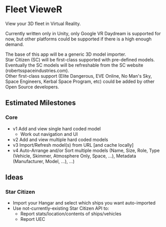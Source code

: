 # Fleet VieweR

View your 3D fleet in Virtual Reality.

Currently written only in Unity, only Google VR Daydream is supported for now, but other platforms could be supported if there is a high enough demand.

The base of this app will be a generic 3D model importer.  
Star Citizen (SC) will be first-class supported with pre-defined models.  
Eventually the SC models will be refreshable from the SC website (robertsspaceindustries.com).  
Other first-class support (Elite Dangerous, EVE Online, No Man's Sky, Space Engineers, Kerbal Space Program, etc) could be added by other Open Source developers.

## Estimated Milestones

### Core
  * v1 Add and view single hard coded model
    * Work out navigation and UI
  * v2 Add and view multiple hard coded models
  * v3 Import/Refresh model(s) from URL [and cache locally]
  * v4 Auto-Arrange and/or Sort multiple models (Name, Size, Role, Type (Vehicle, Skimmer, Atmosphere Only, Space, ...), Metadata (Manufacturer, Model, ...), ...)

## Ideas
### Star Citizen
  * Import your Hangar and select which ships you want auto-imported
  * Use not-currently-existing Star Citizen API to:
    * Report stats/location/contents of ships/vehicles
    * Report UEC
    
